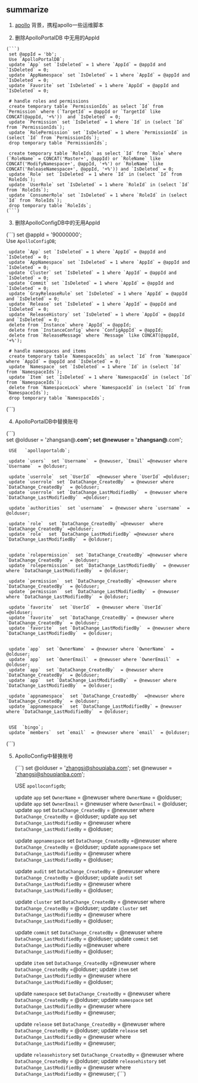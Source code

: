 ## summarize

 1. [apollo](https://github.com/ctripcorp/apollo)
    背景，携程apollo一些运维脚本
    
 2.  删除ApolloPortalDB 中无用的AppId
 
    (```)
     set @appId = 'bb';     
     Use `ApolloPortalDB`;     
     update `App` set `IsDeleted` = 1 where `AppId` = @appId and `IsDeleted` = 0;  
     update `AppNamespace` set `IsDeleted` = 1 where `AppId` = @appId and `IsDeleted` = 0;  
     update `Favorite` set `IsDeleted` = 1 where `AppId` = @appId and `IsDeleted` = 0;  
     
     # handle roles and permissions  
     create temporary table `PermissionIds` as select `Id` from `Permission` where (`TargetId` = @appId or `TargetId` like CONCAT(@appId, '+%'))  and `IsDeleted` = 0;  
     update `Permission` set `IsDeleted` = 1 where `Id` in (select `Id` from `PermissionIds`);  
     update `RolePermission` set `IsDeleted` = 1 where `PermissionId` in (select `Id` from `PermissionIds`);  
     drop temporary table `PermissionIds`;  
     
     create temporary table `RoleIds` as select `Id` from `Role` where (`RoleName` = CONCAT('Master+', @appId) or `RoleName` like CONCAT('ModifyNamespace+', @appId, '+%') or `RoleName` like CONCAT('ReleaseNamespace+', @appId, '+%')) and `IsDeleted` = 0;  
     update `Role` set `IsDeleted` = 1 where `Id` in (select `Id` from `RoleIds`);  
     update `UserRole` set `IsDeleted` = 1 where `RoleId` in (select `Id` from `RoleIds`);  
     update `ConsumerRole` set `IsDeleted` = 1 where `RoleId` in (select `Id` from `RoleIds`);  
     drop temporary table `RoleIds`;  
    (```) 
      
 3. 删除ApolloConfigDB中的无用AppId   
 
 (```)
     set @appId = '90000000';     
     Use `ApolloConfigDB`;  
     
     update `App` set `IsDeleted` = 1 where `AppId` = @appId and `IsDeleted` = 0;  
     update `AppNamespace` set `IsDeleted` = 1 where `AppId` = @appId and `IsDeleted` = 0;  
     update `Cluster` set `IsDeleted` = 1 where `AppId` = @appId and `IsDeleted` = 0;  
     update `Commit` set `IsDeleted` = 1 where `AppId` = @appId and `IsDeleted` = 0;  
     update `GrayReleaseRule` set `IsDeleted` = 1 where `AppId` = @appId and `IsDeleted` = 0;  
     update `Release` set `IsDeleted` = 1 where `AppId` = @appId and `IsDeleted` = 0;  
     update `ReleaseHistory` set `IsDeleted` = 1 where `AppId` = @appId and `IsDeleted` = 0;  
     delete from `Instance` where `AppId` = @appId;  
     delete from `InstanceConfig` where `ConfigAppId` = @appId;  
     delete from `ReleaseMessage` where `Message` like CONCAT(@appId, '+%');  
     
     # handle namespaces and items  
     create temporary table `NamespaceIds` as select `Id` from `Namespace` where `AppId` = @appId and `IsDeleted` = 0;  
     update `Namespace` set `IsDeleted` = 1 where `Id` in (select `Id` from `NamespaceIds`);  
     update `Item` set `IsDeleted` = 1 where `NamespaceId` in (select `Id` from `NamespaceIds`);  
     delete from `NamespaceLock` where `NamespaceId` in (select `Id` from `NamespaceIds`);  
     drop temporary table `NamespaceIds`;   
  (```)    
       
 4. ApolloPortalDB中替换账号
     
  (```)   
     set @olduser = 'zhangsan@**.com';
     set @newuser = 'zhangsan@**.com';
     
     USE   `apolloportaldb`;
     
     update `users`  set `Username`  = @newuser, `Email` =@newuser where `Username`  = @olduser;
     
     update `userrole`  set `UserId`  =@newuser where `UserId` =@olduser;
     update `userrole` set `DataChange_CreatedBy`  = @newuser where `DataChange_CreatedBy`  = @olduser;
     update `userrole` set `DataChange_LastModifiedBy`  = @newuser where `DataChange_LastModifiedBy`  =@olduser;
     
     update `authorities`  set `username`  = @newuser where `username`  = @olduser;
     
     update `role`  set `DataChange_CreatedBy` =@newuser  where `DataChange_CreatedBy` =@olduser;
     update `role`  set `DataChange_LastModifiedBy` =@newuser where `DataChange_LastModifiedBy`  = @olduser;
     
     
     update `rolepermission`  set `DataChange_CreatedBy` =@newuser where `DataChange_CreatedBy`  = @olduser;
     update `rolepermission`  set `DataChange_LastModifiedBy`  = @newuser where `DataChange_LastModifiedBy`  = @olduser;
     
     update `permission`  set `DataChange_CreatedBy` =@newuser where `DataChange_CreatedBy`  = @olduser;
     update `permission`  set `DataChange_LastModifiedBy`  = @newuser where `DataChange_LastModifiedBy`  = @olduser;
     
     update `favorite`  set `UserId`  = @newuser where `UserId`  =@olduser;
     update `favorite`  set `DataChange_CreatedBy` = @newuser where `DataChange_CreatedBy`  = @olduser;
     update `favorite`  set `DataChange_LastModifiedBy`  = @newuser where `DataChange_LastModifiedBy`  = @olduser;
     
     
     update `app`  set `OwnerName`  = @newuser where `OwnerName`  = @olduser;
     update `app`  set `OwnerEmail`  = @newuser where `OwnerEmail`  = @olduser;
     update `app`  set `DataChange_CreatedBy`  = @newuser where `DataChange_CreatedBy`  = @olduser;
     update `app`  set `DataChange_LastModifiedBy`  = @newuser where `DataChange_LastModifiedBy`  = @olduser;
     
     update `appnamespace`  set `DataChange_CreatedBy`  =@newuser where `DataChange_CreatedBy`  = @olduser;
     update `appnamespace`  set `DataChange_LastModifiedBy` = @newuser where `DataChange_LastModifiedBy`  = @olduser;
     
     
     USE  `bingo`;
     update `members`  set `email`  = @newuser where `email`  = @olduser;  
  (```)   
     
 5. ApolloConfig中替换账号
    
    (```)
     set @olduser = 'zhangsi@shouqiaba.com';
     set @newuser = 'zhangsi@shouqianba.com';
     
     
     USE   `apolloconfigdb`;
     
     
     update `app`  set `OwnerName`  = @newuser where `OwnerName`  = @olduser;
     update `app`  set `OwnerEmail`  = @newuser where `OwnerEmail`  = @olduser;
     update `app`  set `DataChange_CreatedBy`  = @newuser where `DataChange_CreatedBy`  = @olduser;
     update `app`  set `DataChange_LastModifiedBy`  = @newuser where `DataChange_LastModifiedBy`  = @olduser;
     
     
     update `appnamespace`  set `DataChange_CreatedBy`  =@newuser where `DataChange_CreatedBy`  = @olduser;
     update `appnamespace`  set `DataChange_LastModifiedBy` = @newuser where `DataChange_LastModifiedBy`  = @olduser;
     
     
     update `audit`  set `DataChange_CreatedBy`  = @newuser where `DataChange_CreatedBy`  = @olduser;
     update `audit`  set `DataChange_LastModifiedBy`  = @newuser where `DataChange_LastModifiedBy`  = @olduser;
     
     update `cluster`  set `DataChange_CreatedBy`  = @newuser where `DataChange_CreatedBy`  = @olduser;
     update `cluster`  set `DataChange_LastModifiedBy`  = @newuser where `DataChange_LastModifiedBy`  = @olduser;
     
     
     update `commit`  set `DataChange_CreatedBy`  = @newuser where `DataChange_LastModifiedBy`  = @olduser;
     update `commit`  set `DataChange_LastModifiedBy` =@newuser where `DataChange_LastModifiedBy`  = @olduser;
     
     update `item`  set `DataChange_CreatedBy`  =@newuser where `DataChange_CreatedBy`  =@olduser;
     update `item`  set `DataChange_LastModifiedBy`  = @newuser where `DataChange_LastModifiedBy`  = @olduser;
     
     update `namespace`  set `DataChange_CreatedBy`  = @newuser where `DataChange_CreatedBy`  = @olduser;
     update `namespace`  set `DataChange_LastModifiedBy`  = @newuser where `DataChange_LastModifiedBy`  = @newuser;
     
     
     update `release`   set `DataChange_CreatedBy`  = @newuser where `DataChange_CreatedBy`  = @olduser;
     update `release`   set `DataChange_LastModifiedBy`  = @newuser where `DataChange_LastModifiedBy`  = @newuser;
     
     update `releasehistory`   set `DataChange_CreatedBy`  = @newuser where `DataChange_CreatedBy`  = @olduser;
     update `releasehistory`   set `DataChange_LastModifiedBy`  = @newuser where `DataChange_LastModifiedBy`  = @newuser;
    (```)
    